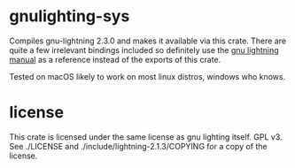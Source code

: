 # gnulighting-sys

Compiles gnu-lightning 2.3.0 and makes it available via this crate. There are quite a few
irrelevant bindings included so definitely use the [gnu lightning manual](https://www.gnu.org/software/lightning/manual/lightning.html) 
as a reference instead of the exports of this crate.

Tested on macOS likely to work on most linux distros, windows who knows.

# license
This crate is licensed under the same license as gnu lighting itself. GPL v3. See ./LICENSE and ./include/lightning-2.1.3/COPYING
for a copy of the license.